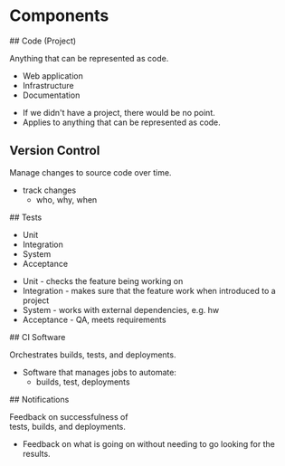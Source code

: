 # Components

<section>
## Code (Project)

Anything that can be represented as code.

* Web application
* Infrastructure
* Documentation

<aside class="notes">

* If we didn't have a project, there would be no point.
* Applies to anything that can be represented as code.

</aside>
</section>
<!-- -->

<section>

## Version Control

Manage changes to source code over time.

<aside class="notes">

* track changes
  * who, why, when

</aside>
</section>
<!-- https://www.atlassian.com/git/tutorials/what-is-version-control -->
<!-- https://git-scm.com/video/what-is-version-control -->

<section>
## Tests

* Unit
* Integration
* System
* Acceptance

<aside class="notes">

* Unit - checks the feature being working on
* Integration - makes sure that the feature work when introduced to a project
* System - works with external dependencies, e.g. hw
* Acceptance - QA, meets requirements

</aside>
</section>
<!-- -->

<section>
## CI Software

Orchestrates builds, tests, and deployments.

<aside class="notes">

* Software that manages jobs to automate:
  * builds, test, deployments

</aside>
</section>
<!-- -->

<section>
## Notifications

Feedback on successfulness of<br/>tests, builds, and deployments.

<aside class="notes">

* Feedback on what is going on without needing to go looking for the results.

</aside>
</section>
<!-- -->

<!--
* http://www.informit.com/articles/article.aspx?p=1621865&seqNum=2
-->

